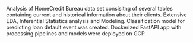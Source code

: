 Analysis of HomeCredit Bureau data set consisitng of several tables containing current and historical information about their clients.
Extensive EDA, Inferential Statistics analysis and Modeling. Classification model for predicting loan default event was created.
Dockerized FastAPI app with processing pipelines and models were deployed on GCP.
